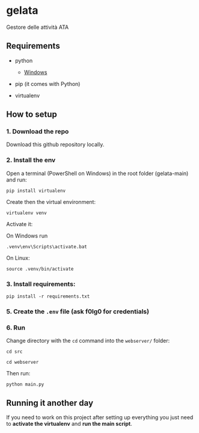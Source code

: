 # gelata

Gestore delle attività ATA

## Requirements

-   python

    -   [Windows](https://www.python.org/downloads/)

-   pip (it comes with Python)

-   virtualenv

## How to setup

### 1. Download the repo

Download this github repository locally.

### 2. Install the env

Open a terminal (PowerShell on Windows) in the root folder (gelata-main) and run:

```
pip install virtualenv
```

Create then the virtual environment:

```
virtualenv venv
```

Activate it:

On Windows run

```
.venv\env\Scripts\activate.bat
```

On Linux:

```
source .venv/bin/activate
```

### 3. Install requirements:

```
pip install -r requirements.txt
```

### 5. Create the `.env` file (ask f0lg0 for credentials)

### 6. Run

Change directory with the `cd` command into the `webserver/` folder:

```
cd src
```

```
cd webserver
```

Then run:

```
python main.py
```

## Running it another day

If you need to work on this project after setting up everything you just need to **activate the virtualenv** and **run the main script**.
